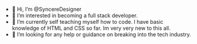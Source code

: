 - 👋 Hi, I’m @SyncereDesigner
- 👀 I’m interested in becoming a full stack developer.
- 🌱 I’m currently self teaching myself how to code. I have basic knowledge of HTML and CSS so far. Im very very new to this all.
- 💞️ I’m looking for any help or guidance on breaking into the tech industry.


<!---
SyncereDesigner/SyncereDesigner is a ✨ special ✨ repository because its `README.md` (this file) appears on your GitHub profile.
You can click the Preview link to take a look at your changes.
--->
